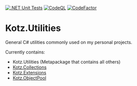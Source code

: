 [![.NET Unit Tests][.NET-Badge]][.NET-Url]
[![CodeQL][CodeQL-Badge]][CodeQL-Url]
[![CodeFactor][CodeFactor-Badge]][CodeFactor-Url]

# Kotz.Utilities

General C# utilities commonly used on my personal projects.

Currently contains:
- Kotz.Utilities (Metapackage that contains all others)
- [Kotz.Collections]
- [Kotz.Extensions]
- [Kotz.ObjectPool]


[Kotz.Collections]: https://github.com/Kaoticz/Kotz.Utilities/tree/main/Kotz.Collections/README.md
[Kotz.Extensions]: https://github.com/Kaoticz/Kotz.Utilities/tree/main/Kotz.Extensions/README.md
[Kotz.ObjectPool]: https://github.com/Kaoticz/Kotz.Utilities/tree/main/Kotz.ObjectPool/README.md
[CodeFactor-Url]: https://www.codefactor.io/repository/github/kaoticz/kotz.utilities/overview/main
[CodeFactor-Badge]: https://www.codefactor.io/repository/github/kaoticz/kotz.utilities/badge/main
[.NET-Url]: ../../actions/workflows/dotnet.yml
[.NET-Badge]: ../../actions/workflows/dotnet.yml/badge.svg
[CodeQL-Url]: ../../actions/workflows/codeql-analysis.yml
[CodeQL-Badge]: ../../actions/workflows/codeql-analysis.yml/badge.svg